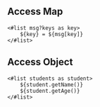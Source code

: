 ## Access Map
```
<#list msg?keys as key>
	${key} = ${msg[key]}
</#list>
```

## Access Object
```
<#list students as student>
	${student.getName()}
	${student.getAge()}
</#list>
```
